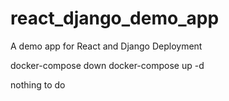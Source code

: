 # react_django_demo_app
A demo app for React and Django Deployment

docker-compose down
docker-compose up -d


nothing to do
